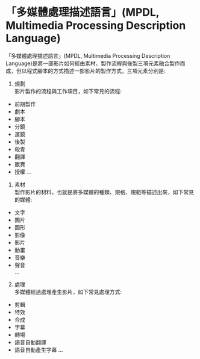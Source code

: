 「多媒體處理描述語言」(MPDL, Multimedia Processing Description Language)
===
「多媒體處理描述語言」(MPDL, Multimedia Processing Description Language)是將一部影片如何經由素材、製作流程與後製三項元素融合製作而成，但以程式腳本的方式描述一部影片的製作方式，三項元素分別是:

1. 規劃  
影片製作的流程與工作項目，如下常見的流程:
  - 前期製作
  - 劇本
  - 腳本
  - 分鏡
  - 運鏡
  - 後製
  - 殺青  
  - 翻譯
  - 販賣
  - 授權
  ...


1. 素材  
製作影片的材料，也就是將多媒體的種類、規格、規範等描述出來，如下常見的媒體:
  - 文字
  - 圖片
  - 圖形
  - 影像
  - 影片
  - 動畫
  - 音樂
  - 聲音  
  ...


2. 處理  
多媒體經過處理產生影片，如下常見處理方式:
  - 剪輯
  - 特效
  - 合成
  - 字幕
  - 轉場  
  - 語音自動翻譯
  - 語音自動產生字幕
  ...
